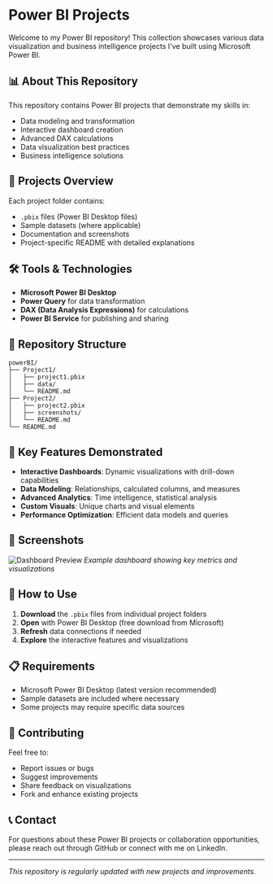 # Power BI Projects

Welcome to my Power BI repository! This collection showcases various data visualization and business intelligence projects I've built using Microsoft Power BI.

## 📊 About This Repository

This repository contains Power BI projects that demonstrate my skills in:
- Data modeling and transformation
- Interactive dashboard creation
- Advanced DAX calculations
- Data visualization best practices
- Business intelligence solutions

## 🚀 Projects Overview

Each project folder contains:
- `.pbix` files (Power BI Desktop files)
- Sample datasets (where applicable)
- Documentation and screenshots
- Project-specific README with detailed explanations

## 🛠️ Tools & Technologies

- **Microsoft Power BI Desktop**
- **Power Query** for data transformation
- **DAX (Data Analysis Expressions)** for calculations
- **Power BI Service** for publishing and sharing

## 📁 Repository Structure

```
powerBI/
├── Project1/
│   ├── project1.pbix
│   ├── data/
│   └── README.md
├── Project2/
│   ├── project2.pbix
│   ├── screenshots/
│   └── README.md
└── README.md
```

## 🎯 Key Features Demonstrated

- **Interactive Dashboards**: Dynamic visualizations with drill-down capabilities
- **Data Modeling**: Relationships, calculated columns, and measures
- **Advanced Analytics**: Time intelligence, statistical analysis
- **Custom Visuals**: Unique charts and visual elements
- **Performance Optimization**: Efficient data models and queries

## 📸 Screenshots

![Dashboard Preview](screenshots/dashboard-preview.png)
*Example dashboard showing key metrics and visualizations*

## 🔧 How to Use

1. **Download** the `.pbix` files from individual project folders
2. **Open** with Power BI Desktop (free download from Microsoft)
3. **Refresh** data connections if needed
4. **Explore** the interactive features and visualizations

## 📋 Requirements

- Microsoft Power BI Desktop (latest version recommended)
- Sample datasets are included where necessary
- Some projects may require specific data sources

## 🤝 Contributing

Feel free to:
- Report issues or bugs
- Suggest improvements
- Share feedback on visualizations
- Fork and enhance existing projects

## 📞 Contact

For questions about these Power BI projects or collaboration opportunities, please reach out through GitHub or connect with me on LinkedIn.

---
*This repository is regularly updated with new projects and improvements.*